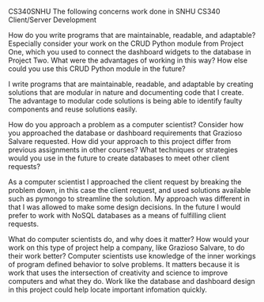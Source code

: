 CS340SNHU
The following concerns work done in SNHU CS340 Client/Server Development

How do you write programs that are maintainable, readable, and adaptable? Especially consider your work on the CRUD Python module from Project One, which you used to connect the dashboard widgets to the database in Project Two. What were the advantages of working in this way? How else could you use this CRUD Python module in the future?


I write programs that are maintainable, readable, and adaptable by creating solutions that are modular in nature and documenting code that I create. The advantage to modular code solutions is being able to identify faulty components and reuse solutions easily.


How do you approach a problem as a computer scientist? Consider how you approached the database or dashboard requirements that Grazioso Salvare requested. How did your approach to this project differ from previous assignments in other courses? What techniques or strategies would you use in the future to create databases to meet other client requests?


As a computer scientist I approached the client request by breaking the problem down, in this case the client request, and used solutions available such as pymongo to streamline the solution. My approach was different in that I was allowed to make some design decisions. In the future I would prefer to work with NoSQL databases as a means of fulfilling client requests.

What do computer scientists do, and why does it matter? How would your work on this type of project help a company, like Grazioso Salvare, to do their work better?
Computer scientists use knowledge of the inner workings of program defined behavior to solve problems. It matters because it is work that uses the intersection of creativity and science to improve computers and what they do. Work like the database and dashboard design in this project could help locate important infomation quickly.
